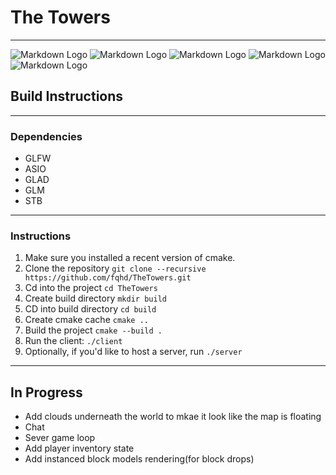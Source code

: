 # The Towers
---

![Markdown Logo](https://i.imgur.com/Z93zZlr.png)
![Markdown Logo](https://i.imgur.com/o7fQ2NW.png)
![Markdown Logo](https://img.shields.io/badge/build-stable-brightgreen)
![Markdown Logo](https://img.shields.io/badge/version-1.1.0-blue)
![Markdown Logo](https://tokei.rs/b1/github/fqhd/TheTowers)

## Build Instructions
---
### Dependencies
- GLFW
- ASIO
- GLAD
- GLM
- STB
---
### Instructions
1. Make sure you installed a recent version of cmake.
1. Clone the repository `git clone --recursive https://github.com/fqhd/TheTowers.git`
1. Cd into the project `cd TheTowers`
1. Create build directory `mkdir build`
1. CD into build directory `cd build`
1. Create cmake cache `cmake ..`
1. Build the project `cmake --build .`
1. Run the client: `./client`
1. Optionally, if you'd like to host a server, run `./server`
---
## In Progress
- Add clouds underneath the world to mkae it look like the map is floating
- Chat
- Sever game loop
- Add player inventory state
- Add instanced block models rendering(for block drops)
